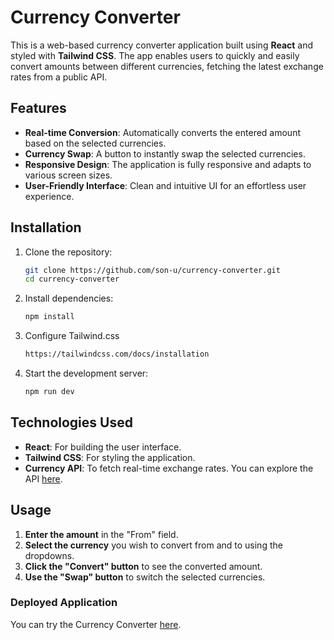 # Currency Converter

This is a web-based currency converter application built using **React** and styled with **Tailwind CSS**. The app enables users to quickly and easily convert amounts between different currencies, fetching the latest exchange rates from a public API.

## Features

- **Real-time Conversion**: Automatically converts the entered amount based on the selected currencies.
- **Currency Swap**: A button to instantly swap the selected currencies.
- **Responsive Design**: The application is fully responsive and adapts to various screen sizes.
- **User-Friendly Interface**: Clean and intuitive UI for an effortless user experience.

## Installation

1. Clone the repository:
   ```bash
   git clone https://github.com/son-u/currency-converter.git
   cd currency-converter
   ```
2. Install dependencies:
   ```bash
   npm install
   ```
3. Configure Tailwind.css

   ```bash
   https://tailwindcss.com/docs/installation
   ```

4. Start the development server:
   ```bash
   npm run dev
   ```

## Technologies Used

- **React**: For building the user interface.
- **Tailwind CSS**: For styling the application.
- **Currency API**: To fetch real-time exchange rates. You can explore the API [here](https://cdn.jsdelivr.net/npm/@fawazahmed0/currency-api@latest/v1/currencies/usd.json).

## Usage

1. **Enter the amount** in the "From" field.
2. **Select the currency** you wish to convert from and to using the dropdowns.
3. **Click the "Convert" button** to see the converted amount.
4. **Use the "Swap" button** to switch the selected currencies.

### Deployed Application

You can try the Currency Converter [here](https://currency-converter-gules-zeta.vercel.app/).
